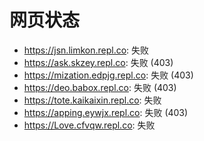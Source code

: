 # 网页状态
- https://jsn.limkon.repl.co: 失败
- https://ask.skzey.repl.co: 失败 (403)
- https://mization.edpjg.repl.co: 失败 (403)
- https://deo.babox.repl.co: 失败 (403)
- https://tote.kaikaixin.repl.co: 失败
- https://apping.eywjx.repl.co: 失败 (403)
- https://Love.cfvqw.repl.co: 失败
